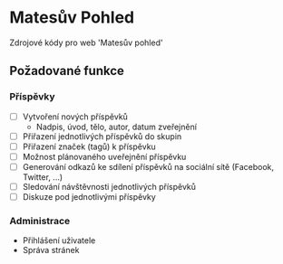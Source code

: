# Matesův Pohled
Zdrojové kódy pro web 'Matesův pohled'

## Požadované funkce
### Příspěvky
- [ ] Vytvoření nových příspěvků
  * Nadpis, úvod, tělo, autor, datum zveřejnění
- [ ] Přiřazení jednotlivých příspěvků do skupin
- [ ] Přiřazení značek (tagů) k příspěvku
- [ ] Možnost plánovaného uveřejnění příspěvku
- [ ] Generování odkazů ke sdílení příspěvků na sociální sítě (Facebook, Twitter, ...)
- [ ] Sledování návštěvnosti jednotlivých příspěvků
- [ ] Diskuze pod jednotlivými příspěvky

### Administrace
* Přihlášení uživatele
* Správa stránek
